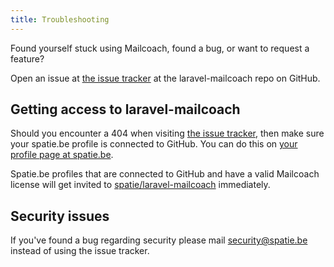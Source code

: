 ```yaml
---
title: Troubleshooting
---
```


Found yourself stuck using Mailcoach, found a bug, or want to request a feature?

Open an issue at [the issue tracker](https://github.com/spatie/laravel-mailcoach/issues/new) at the laravel-mailcoach repo on GitHub.

## Getting access to laravel-mailcoach

Should you encounter a 404 when visiting [the issue tracker](https://github.com/spatie/laravel-mailcoach/issues), then make sure your spatie.be profile is connected to GitHub. You can do this on [your profile page at spatie.be](https://spatie.be/profile).

Spatie.be profiles that are connected to GitHub and have a valid Mailcoach license will get invited to [spatie/laravel-mailcoach](https://github.com/spatie/laravel-mailcoach) immediately. 

## Security issues

If you've found a bug regarding security please mail [security@spatie.be](mailto:freek@spatie.be) instead of using the issue tracker.
